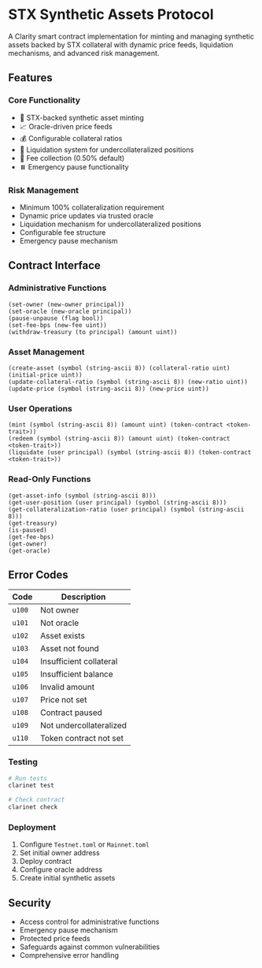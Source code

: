 # STX Synthetic Assets Protocol

A Clarity smart contract implementation for minting and managing synthetic assets backed by STX collateral with dynamic price feeds, liquidation mechanisms, and advanced risk management.

## Features

### Core Functionality
- 🏦 STX-backed synthetic asset minting
- 📈 Oracle-driven price feeds
- 💰 Configurable collateral ratios
- 🔄 Liquidation system for undercollateralized positions
- 💸 Fee collection (0.50% default)
- ⏸️ Emergency pause functionality

### Risk Management
- Minimum 100% collateralization requirement
- Dynamic price updates via trusted oracle
- Liquidation mechanism for undercollateralized positions
- Configurable fee structure
- Emergency pause mechanism

## Contract Interface

### Administrative Functions
```clarity
(set-owner (new-owner principal))
(set-oracle (new-oracle principal))
(pause-unpause (flag bool))
(set-fee-bps (new-fee uint))
(withdraw-treasury (to principal) (amount uint))
```

### Asset Management
```clarity
(create-asset (symbol (string-ascii 8)) (collateral-ratio uint) (initial-price uint))
(update-collateral-ratio (symbol (string-ascii 8)) (new-ratio uint))
(update-price (symbol (string-ascii 8)) (new-price uint))
```

### User Operations
```clarity
(mint (symbol (string-ascii 8)) (amount uint) (token-contract <token-trait>))
(redeem (symbol (string-ascii 8)) (amount uint) (token-contract <token-trait>))
(liquidate (user principal) (symbol (string-ascii 8)) (token-contract <token-trait>))
```

### Read-Only Functions
```clarity
(get-asset-info (symbol (string-ascii 8)))
(get-user-position (user principal) (symbol (string-ascii 8)))
(get-collateralization-ratio (user principal) (symbol (string-ascii 8)))
(get-treasury)
(is-paused)
(get-fee-bps)
(get-owner)
(get-oracle)
```

## Error Codes

| Code | Description |
|------|-------------|
| `u100` | Not owner |
| `u101` | Not oracle |
| `u102` | Asset exists |
| `u103` | Asset not found |
| `u104` | Insufficient collateral |
| `u105` | Insufficient balance |
| `u106` | Invalid amount |
| `u107` | Price not set |
| `u108` | Contract paused |
| `u109` | Not undercollateralized |
| `u110` | Token contract not set |



### Testing
```bash
# Run tests
clarinet test

# Check contract
clarinet check
```

### Deployment
1. Configure `Testnet.toml` or `Mainnet.toml`
2. Set initial owner address
3. Deploy contract
4. Configure oracle address
5. Create initial synthetic assets

## Security

- Access control for administrative functions
- Emergency pause mechanism
- Protected price feeds
- Safeguards against common vulnerabilities
- Comprehensive error handling

